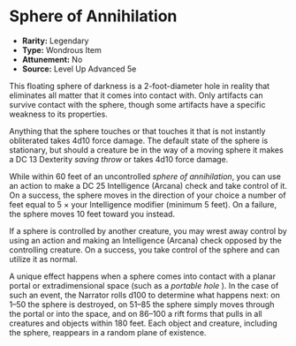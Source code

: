 # Sphere of Annihilation

- **Rarity:** Legendary
- **Type:** Wondrous Item
- **Attunement:** No
- **Source:** Level Up Advanced 5e

This floating sphere of darkness is a 2-foot-diameter hole in reality that eliminates all matter that it comes into contact with. Only artifacts can survive contact with the sphere, though some artifacts have a specific weakness to its properties.

Anything that the sphere touches or that touches it that is not instantly obliterated takes 4d10 force damage. The default state of the sphere is stationary, but should a creature be in the way of a moving sphere it makes a DC 13 Dexterity _saving throw_  or takes 4d10 force damage.

While within 60 feet of an uncontrolled _sphere of annihilation_, you can use an action to make a DC 25 Intelligence (Arcana) check and take control of it. On a success, the sphere moves in the direction of your choice a number of feet equal to 5 × your Intelligence modifier (minimum 5 feet). On a failure, the sphere moves 10 feet toward you instead. 

If a sphere is controlled by another creature, you may wrest away control by using an action and making an Intelligence (Arcana) check opposed by the controlling creature. On a success, you take control of the sphere and can utilize it as normal. 

A unique effect happens when a sphere comes into contact with a planar portal or extradimensional space (such as a _portable hole_ ). In the case of such an event, the Narrator rolls d100 to determine what happens next: on 1–50 the sphere is destroyed, on 51–85 the sphere simply moves through the portal or into the space, and on 86–100 a rift forms that pulls in all creatures and objects within 180 feet. Each object and creature, including the sphere, reappears in a random plane of existence. 
